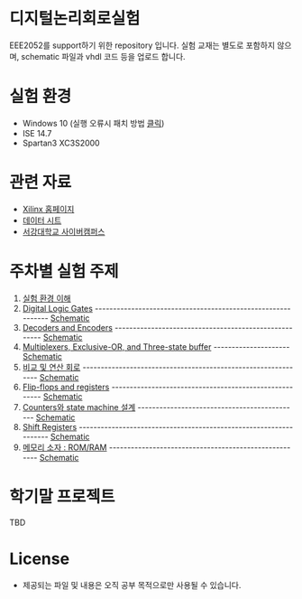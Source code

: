 # 디지털논리회로실험 
EEE2052를 support하기 위한 repository 입니다. 실험 교재는 별도로 포함하지 않으며, schematic 파일과 vhdl 코드 등을 업로드 합니다. 

# 실험 환경 
- Windows 10 (실행 오류시 패치 방법 [클릭]()) 
- ISE 14.7 
- Spartan3 XC3S2000

# 관련 자료
- [Xilinx 홈페이지](https://www.xilinx.com)
- [데이터 시트](https://www.alldatasheet.com)
- [서강대학교 사이버캠퍼스](https://cyber.sogang.ac.kr)
# 주차별 실험 주제
1. [실험 환경 이해](/lab1/lab1_install_ISE.md) 
2. [Digital Logic Gates](/lab2) ------------------------------------------------------------- [Schematic](/lab2/lab2_schematic)
3. [Decoders and Encoders](/lab3) ------------------------------------------------------ [Schematic](/lab3/lab3_schematic)
4. [Multiplexers, Exclusive-OR, and Three-state buffer](/lab4) --------------------- [Schematic](/lab4/lab4_schematic)
5. [비교 및 연산 회로](/lab5) -------------------------------------------------------------- [Schematic](/lab5/lab5_schematic)
6. [Flip-flops and registers](/lab6) ------------------------------------------------------- [Schematic](/lab6/lab6_schematic)
7. [Counters와 state machine 설계](/lab7) --------------------------------------------- [Schematic](/lab7/lab7_schematic)
8. [Shift Registers](/lab8) ------------------------------------------------------------------ [Schematic](/lab8/lab8_schematic)
9. [메모리 소자 : ROM/RAM](/lab9) ------------------------------------------------------ [Schematic](/lab9/lab9_schematic)
# 학기말 프로젝트 
TBD

# License
- 제공되는 파일 및 내용은 오직 공부 목적으로만 사용될 수 있습니다.